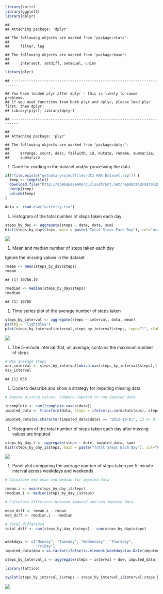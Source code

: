 
``` r
library(knitr)
library(ggplot2)
library(dplyr)
```

    ## 
    ## Attaching package: 'dplyr'

    ## The following objects are masked from 'package:stats':
    ## 
    ##     filter, lag

    ## The following objects are masked from 'package:base':
    ## 
    ##     intersect, setdiff, setequal, union

``` r
library(plyr)
```

    ## -------------------------------------------------------------------------

    ## You have loaded plyr after dplyr - this is likely to cause problems.
    ## If you need functions from both plyr and dplyr, please load plyr first, then dplyr:
    ## library(plyr); library(dplyr)

    ## -------------------------------------------------------------------------

    ## 
    ## Attaching package: 'plyr'

    ## The following objects are masked from 'package:dplyr':
    ## 
    ##     arrange, count, desc, failwith, id, mutate, rename, summarise,
    ##     summarize

1.  Code for reading in the dataset and/or processing the data

``` r
if(!file.exists("getdata-projectfiles-UCI HAR Dataset.zip")) {
  temp <- tempfile()
  download.file("http://d396qusza40orc.cloudfront.net/repdata%2Fdata%2Factivity.zip",temp)
  unzip(temp)
  unlink(temp)
}

data <- read.csv("activity.csv")
```

1.  Histogram of the total number of steps taken each day

``` r
steps_by_day <- aggregate(steps ~ date, data, sum)
hist(steps_by_day$steps, main = paste("Total Steps Each Day"), col="orange", xlab="Number of Steps")
```

![](CourseProject1_files/figure-markdown_github/unnamed-chunk-3-1.png)

1.  Mean and median number of steps taken each day

Ignore the missing values in the dataset

``` r
rmean <- mean(steps_by_day$steps)
rmean
```

    ## [1] 10766.19

``` r
rmedian <- median(steps_by_day$steps)
rmedian
```

    ## [1] 10765

1.  Time series plot of the average number of steps taken

``` r
steps_by_interval <- aggregate(steps ~ interval, data, mean)
par(bg = 'lightblue')
plot(steps_by_interval$interval,steps_by_interval$steps, type="l", xlab="Interval", ylab="Number of Steps",main="Average Number of Steps per Day by Interval")
```

![](CourseProject1_files/figure-markdown_github/unnamed-chunk-5-1.png)

1.  The 5-minute interval that, on average, contains the maximum number of steps

``` r
# Max average steps
max_interval <- steps_by_interval[which.max(steps_by_interval$steps),1]
max_interval
```

    ## [1] 835

1.  Code to describe and show a strategy for imputing missing data

``` r
# Impute missing values. Compare imputed to non-imputed data

incomplete <- sum(!complete.cases(data))
imputed_data <- transform(data, steps = ifelse(is.na(data$steps), steps_by_interval$steps[match(data$interval, steps_by_interval$interval)], data$steps))

imputed_data[as.character(imputed_data$date) == "2012-10-01", 1] <- 0
```

1.  Histogram of the total number of steps taken each day after missing values are imputed

``` r
steps_by_day_i <- aggregate(steps ~ date, imputed_data, sum)
hist(steps_by_day_i$steps, main = paste("Total Steps Each Day"), col="Green", xlab="Number of Steps")
```

![](CourseProject1_files/figure-markdown_github/unnamed-chunk-8-1.png)

1.  Panel plot comparing the average number of steps taken per 5-minute interval across weekdays and weekends

``` r
# Calculate new mean and median for imputed data

rmean.i <- mean(steps_by_day_i$steps)
rmedian.i <- median(steps_by_day_i$steps)

# Calculate difference between imputed and non-imputed data

mean_diff <- rmean.i - rmean
med_diff <- rmedian.i - rmedian

# Total difference
total_diff <- sum(steps_by_day_i$steps) - sum(steps_by_day$steps)


weekdays <- c("Monday", "Tuesday", "Wednesday", "Thursday", 
              "Friday")
imputed_data$dow = as.factor(ifelse(is.element(weekdays(as.Date(imputed_data$date)),weekdays), "Weekday", "Weekend"))

steps_by_interval_i <- aggregate(steps ~ interval + dow, imputed_data, mean)

library(lattice)

xyplot(steps_by_interval_i$steps ~ steps_by_interval_i$interval|steps_by_interval_i$dow, main="Average Steps per Day by Interval",xlab="Interval", ylab="Steps",layout=c(1,2), type="l")
```

![](CourseProject1_files/figure-markdown_github/unnamed-chunk-9-1.png)

